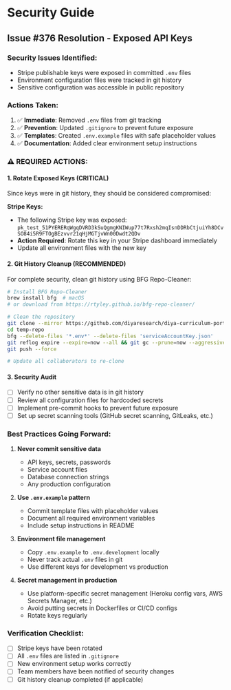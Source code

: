 # Security Guide

## Issue #376 Resolution - Exposed API Keys

### Security Issues Identified:
- Stripe publishable keys were exposed in committed `.env` files
- Environment configuration files were tracked in git history
- Sensitive configuration was accessible in public repository

### Actions Taken:
1. ✅ **Immediate**: Removed `.env` files from git tracking
2. ✅ **Prevention**: Updated `.gitignore` to prevent future exposure
3. ✅ **Templates**: Created `.env.example` files with safe placeholder values
4. ✅ **Documentation**: Added clear environment setup instructions

### ⚠️ REQUIRED ACTIONS:

#### 1. Rotate Exposed Keys (CRITICAL)
Since keys were in git history, they should be considered compromised:

**Stripe Keys:**
- The following Stripe key was exposed: `pk_test_51PYERERqWgqDVRD3kSuQgmgKNIWup77t7Rxsh2mqIsnDDRbCtjuiYh8DCvSO84i5R9FTOgBEzvvr21qHjMGTjvWn00Dwdt2QDv`
- **Action Required**: Rotate this key in your Stripe dashboard immediately
- Update all environment files with the new key

#### 2. Git History Cleanup (RECOMMENDED)
For complete security, clean git history using BFG Repo-Cleaner:
```bash
# Install BFG Repo-Cleaner
brew install bfg  # macOS
# or download from https://rtyley.github.io/bfg-repo-cleaner/

# Clean the repository
git clone --mirror https://github.com/diyaresearch/diya-curriculum-portal.git temp-repo
cd temp-repo
bfg --delete-files '*.env*' --delete-files 'serviceAccountKey.json'
git reflog expire --expire=now --all && git gc --prune=now --aggressive
git push --force

# Update all collaborators to re-clone
```

#### 3. Security Audit
- [ ] Verify no other sensitive data is in git history
- [ ] Review all configuration files for hardcoded secrets
- [ ] Implement pre-commit hooks to prevent future exposure
- [ ] Set up secret scanning tools (GitHub secret scanning, GitLeaks, etc.)

### Best Practices Going Forward:

1. **Never commit sensitive data**
   - API keys, secrets, passwords
   - Service account files
   - Database connection strings
   - Any production configuration

2. **Use `.env.example` pattern**
   - Commit template files with placeholder values
   - Document all required environment variables
   - Include setup instructions in README

3. **Environment file management**
   - Copy `.env.example` to `.env.development` locally
   - Never track actual `.env` files in git
   - Use different keys for development vs production

4. **Secret management in production**
   - Use platform-specific secret management (Heroku config vars, AWS Secrets Manager, etc.)
   - Avoid putting secrets in Dockerfiles or CI/CD configs
   - Rotate keys regularly

### Verification Checklist:
- [ ] Stripe keys have been rotated
- [ ] All `.env` files are listed in `.gitignore`
- [ ] New environment setup works correctly
- [ ] Team members have been notified of security changes
- [ ] Git history cleanup completed (if applicable)